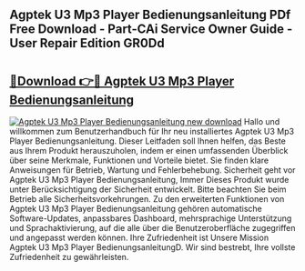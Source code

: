 ## Agptek U3 Mp3 Player Bedienungsanleitung PDf Free Download - Part-CAi Service Owner Guide - User Repair Edition GR0Dd

# <h2><a href="http://df19be2.blite.top/?on=Agptek+U3+Mp3+Player+Bedienungsanleitung">🔗Download 👉🔴 Agptek U3 Mp3 Player Bedienungsanleitung</a></h2>

[![Agptek U3 Mp3 Player Bedienungsanleitung new download](https://i.imgur.com/lujVjoI.png)](http://df19be2.blite.top/?on=Agptek+U3+Mp3+Player+Bedienungsanleitung)
Hallo und willkommen zum Benutzerhandbuch für Ihr neu installiertes Agptek U3 Mp3 Player Bedienungsanleitung. Dieser Leitfaden soll Ihnen helfen, das Beste aus Ihrem Produkt herauszuholen, indem er einen umfassenden Überblick über seine Merkmale, Funktionen und Vorteile bietet. Sie finden klare Anweisungen für Betrieb, Wartung und Fehlerbehebung. Sicherheit geht vor Agptek U3 Mp3 Player Bedienungsanleitung, Immer Dieses Produkt wurde unter Berücksichtigung der Sicherheit entwickelt. Bitte beachten Sie beim Betrieb alle Sicherheitsvorkehrungen. Zu den erweiterten Funktionen von Agptek U3 Mp3 Player Bedienungsanleitung gehören automatische Software-Updates, anpassbares Dashboard, mehrsprachige Unterstützung und Sprachaktivierung, auf die alle über die Benutzeroberfläche zugegriffen und angepasst werden können. Ihre Zufriedenheit ist Unsere Mission Agptek U3 Mp3 Player BedienungsanleitungD. Wir sind bestrebt, Ihre vollste Zufriedenheit zu gewährleisten.
